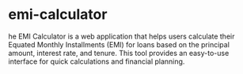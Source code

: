 # emi-calculator
he EMI Calculator is a web application that helps users calculate their Equated Monthly Installments (EMI) for loans based on the principal amount, interest rate, and tenure. This tool provides an easy-to-use interface for quick calculations and financial planning.
